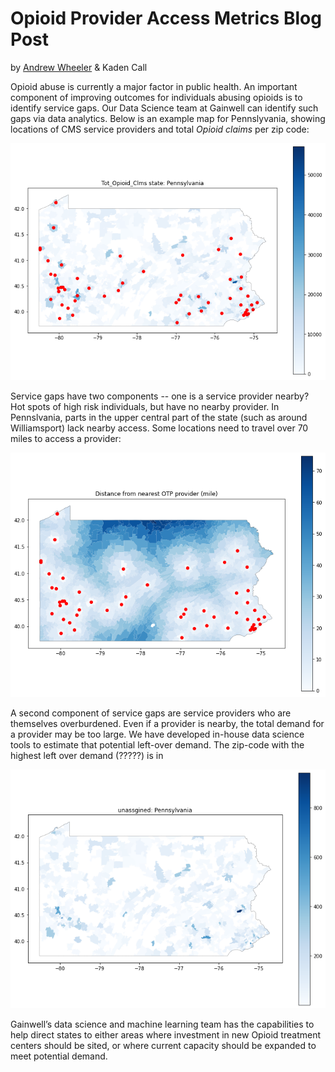 # Opioid Provider Access Metrics Blog Post

by [Andrew Wheeler](mailto:Andrew.wheeler@gainwelltechnologies.com) & Kaden Call

Opioid abuse is currently a major factor in public health. An important component of improving outcomes for individuals abusing opioids is to identify service gaps. Our Data Science team at Gainwell can identify such gaps via data analytics. Below is an example map for Pennslyvania, showing locations of CMS service providers and total *Opioid claims* per zip code:

![PNG](PA_Claims.png)

Service gaps have two components -- one is a service provider nearby? Hot spots of high risk individuals, but have no nearby provider. In Pennslvania, parts in the upper central part of the state (such as around Williamsport) lack nearby access. Some locations need to travel over 70 miles to access a provider:

![PNG](PA_Distance.png)

A second component of service gaps are service providers who are themselves overburdened. Even if a provider is nearby, the total demand for a provider may be too large. We have developed in-house data science tools to estimate that potential left-over demand. The zip-code with the highest left over demand (?????) is in 

![PNG](PA_unassigned.png)

Gainwell’s data science and machine learning team has the capabilities to help direct states to either areas where investment in new Opioid treatment centers should be sited, or where current capacity should be expanded to meet potential demand.

